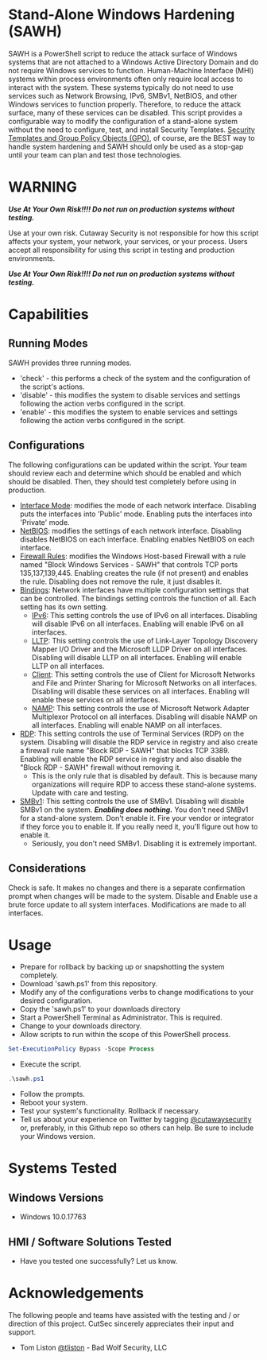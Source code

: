 # Stand-Alone Windows Hardening (SAWH)
SAWH is a PowerShell script to reduce the attack surface of Windows systems that are not attached to a Windows Active Directory Domain and do not require Windows services to function. Human-Machine Interface (MHI) systems within process environments often only require local access to interact with the system. These systems typically do not need to use services such as Network Browsing, IPv6, SMBv1, NetBIOS, and other Windows services to function properly. Therefore, to reduce the attack surface, many of these services can be disabled. This script provides a configurable way to modify the configuration of a stand-alone system without the need to configure, test, and install Security Templates. [Security Templates and Group Policy Objects (GPO)](https://docs.microsoft.com/en-us/windows/security/threat-protection/security-compliance-toolkit-10), of course, are the BEST way to handle system hardening and SAWH should only be used as a stop-gap until your team can plan and test those technologies.

# WARNING

***Use At Your Own Risk!!!! Do not run on production systems without testing.***

Use at your own risk. Cutaway Security is not responsible for how this script affects your system, your network, your services, or your process. Users accept all responsibility for using this script in testing and production environments.

***Use At Your Own Risk!!!! Do not run on production systems without testing.***

# Capabilities
## Running Modes
SAWH provides three running modes.

* 'check' - this performs a check of the system and the configuration of the script's actions.
* 'disable' - this modifies the system to disable services and settings following the action verbs configured in the script.
* 'enable' - this modifies the system to enable services and settings following the action verbs configured in the script.

## Configurations
The following configurations can be updated within the script. Your team should review each and determine which should be enabled and which should be disabled. Then, they should test completely before using in production.

* <ins>Interface Mode</ins>: modifies the mode of each network interface. Disabling puts the interfaces into 'Public' mode. Enabling puts the interfaces into 'Private' mode.
* <ins>NetBIOS</ins>: modifies the settings of each network interface. Disabling disables NetBIOS on each interface. Enabling enables NetBIOS on each interface.
* <ins>Firewall Rules</ins>: modifies the Windows Host-based Firewall with a rule named "Block Windows Services - SAWH" that controls TCP ports 135,137,139,445. Enabling creates the rule (if not present) and enables the rule. Disabling does not remove the rule, it just disables it.
* <ins>Bindings</ins>: Network interfaces have multiple configuration settings that can be controlled. The bindings setting controls the function of all. Each setting has its own setting.
  * <ins>IPv6</ins>: This setting controls the use of IPv6 on all interfaces. Disabling will disable IPv6 on all interfaces. Enabling will enable IPv6 on all interfaces.
  * <ins>LLTP</ins>: This setting controls the use of Link-Layer Topology Discovery Mapper I/O Driver and the Microsoft LLDP Driver on all interfaces. Disabling will disable LLTP on all interfaces. Enabling will enable LLTP on all interfaces.
  * <ins>Client</ins>: This setting controls the use of Client for Microsoft Networks and File and Printer Sharing for Microsoft Networks on all interfaces. Disabling will disable these services on all interfaces. Enabling will enable these services on all interfaces.
  * <ins>NAMP</ins>: This setting controls the use of Microsoft Network Adapter Multiplexor Protocol on all interfaces. Disabling will disable NAMP on all interfaces. Enabling will enable NAMP on all interfaces.
* <ins>RDP</ins>: This setting controls the use of Terminal Services (RDP) on the system. Disabling will disable the RDP service in registry and also create a firewall rule name "Block RDP - SAWH" that blocks TCP 3389. Enabling will enable the RDP service in registry and also disable the "Block RDP - SAWH" firewall without removing it.
  * This is the only rule that is disabled by default. This is because many organizations will require RDP to access these stand-alone systems. Update with care and testing.
* <ins>SMBv1</ins>: This setting controls the use of SMBv1. Disabling will disable SMBv1 on the system. ***Enabling does nothing.*** You don't need SMBv1 for a stand-alone system. Don't enable it. Fire your vendor or integrator if they force you to enable it. If you really need it, you'll figure out how to enable it.
  * Seriously, you don't need SMBv1. Disabling it is extremely important.

## Considerations
Check is safe. It makes no changes and there is a separate confirmation prompt when changes will be made to the system.
Disable and Enable use a brute force update to all system interfaces. Modifications are made to all interfaces.

# Usage
* Prepare for rollback by backing up or snapshotting the system completely.
* Download 'sawh.ps1' from this repository.
* Modify any of the configurations verbs to change modifications to your desired configuration.
* Copy the 'sawh.ps1' to your downloads directory
* Start a PowerShell Terminal as Administrator. This is required.
* Change to your downloads directory.
* Allow scripts to run within the scope of this PowerShell process.
```powershell
Set-ExecutionPolicy Bypass -Scope Process
```
* Execute the script.
```powershell
.\sawh.ps1
```
* Follow the prompts.
* Reboot your system.
* Test your system's functionality. Rollback if necessary.
* Tell us about your experience on Twitter by tagging [@cutawaysecurity](https://twitter.com/cutawaysecurity) or, preferably, in this Github repo so others can help. Be sure to include your Windows version.

# Systems Tested
## Windows Versions
* Windows 10.0.17763
## HMI / Software Solutions Tested
* Have you tested one successfully? Let us know.

# Acknowledgements
The following people and teams have assisted with the testing and / or direction of this project. CutSec sincerely appreciates their input and support.

* Tom Liston [@tliston](https://twitter.com/tliston) - Bad Wolf Security, LLC